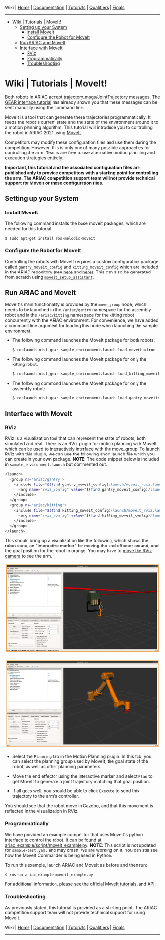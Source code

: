 Wiki | [Home](../../README.md) | [Documentation](../documentation/documentation.md) | [Tutorials](../tutorials/tutorials.md) | [Qualifiers](../qualifiers/qualifier.md) | [Finals](../finals/finals.md)

-------------------------------------------------

- [Wiki | Tutorials | MoveIt!](#wiki--tutorials--moveit)
  - [Setting up your System](#setting-up-your-system)
    - [Install MoveIt](#install-moveit)
    - [Configure the Robot for MoveIt](#configure-the-robot-for-moveit)
  - [Run ARIAC and MoveIt](#run-ariac-and-moveit)
  - [Interface with MoveIt](#interface-with-moveit)
    - [RViz](#rviz)
    - [Programmatically](#programmatically)
    - [Troubleshooting](#troubleshooting)

# Wiki | Tutorials | MoveIt!

Both robots in ARIAC accept [trajectory_msgs/JointTrajectory](http://docs.ros.org/melodic/api/trajectory_msgs/html/msg/JointTrajectory.html) messages. The [GEAR interface tutorial](gear_interface.md) has already shown you that these messages can be sent manually using the command line.

MoveIt is a tool that can generate these trajectories programmatically. It feeds the robot's current state and the state of the environment around it to a motion planning algorithm.
This tutorial will introduce you to controlling the robot in ARIAC 2021 using [MoveIt](https://moveit.ros.org/).

Competitors may modify these configuration files and use them during the competition. However, this is only one of many possible approaches for controlling the arm. Teams are free to use alternative motion planning and execution strategies entirely.

**Important, this tutorial and the associated configuration files are published only to provide competitors with a starting point for controlling the arm. The ARIAC competition support team will not provide technical support for MoveIt or these configuration files.**

## Setting up your System

### Install MoveIt

The following command installs the base moveit packages, which are needed for this tutorial.

```bash
$ sudo apt-get install ros-melodic-moveit
```

### Configure the Robot for MoveIt

Controlling the robots with MoveIt requires a custom configuration package called `gantry_moveit_config` and `kitting_moveit_config` which are included in the ARIAC repository (see [here](../../gantry_moveit_config/) and [here](../../kitting_moveit_config/)). This can also be generated from scratch using [`moveit_setup_assistant`](http://docs.ros.org/kinetic/api/moveit_tutorials/html/doc/setup_assistant/setup_assistant_tutorial.html).

## Run ARIAC and MoveIt

MoveIt's main functionality is provided by the `move_group` node, which needs to be launched in the
`/ariac/gantry` namespace for the assembly robot and in the `/ariac/kitting` namespace for the kitting robot concurrently with the ARIAC environment. For convenience, we have added a
command line argument for loading this node when launching the sample environment.

- The following command launches the MoveIt package for both robots:
  
  ```bash
  $ roslaunch nist_gear sample_environment.launch load_moveit:=true
  ```

- The following command launches the MoveIt package for only the kitting robot:
  
  ```bash
  $ roslaunch nist_gear sample_environment.launch load_kitting_moveit:=true
  ```

- The following command launches the MoveIt package for only the assembly robot:
  
  ```bash
  $ roslaunch nist_gear sample_environment.launch load_gantry_moveit:=true
  ```

## Interface with MoveIt

### RViz

RViz is a visualization tool that can represent the state of robots, both simulated and real.
There is an RViz plugin for motion planning with MoveIt which can be used to interactively interface with the move_group.
To launch RViz with this plugin, we can use the following short launch file which you can create in your own package. **NOTE**: The code snippet below is included in `sample_environment.launch` but commented out.

```bash
<launch>
  <group ns='ariac/gantry'>
    <include file="$(find gantry_moveit_config)/launch/moveit_rviz.launch">
      <arg name="rviz_config" value="$(find gantry_moveit_config)/launch/moveit.rviz"/>
    </include>
  </group>
  <group ns='ariac/kitting'>
    <include file="$(find kitting_moveit_config)/launch/moveit_rviz.launch">
      <arg name="rviz_config" value="$(find kitting_moveit_config)/launch/moveit.rviz"/>
    </include>
  </group>
</launch>
```

This should bring up a visualization like the following, which shows the robot state, an "interactive marker" for moving the end effector around, and the goal position for the robot in orange. You may have to [move the RViz camera](wiki.ros.org/rviz/UserGuide#The_different_camera_types) to see the arm.

![moveit-kitting](../figures/moveit-gantry.jpeg)

![moveit-gantry](../figures/moveit-kitting.jpeg)

- Select the `Planning` tab in the Motion Planning plugin. In this tab, you can select the planning group used by MoveIt, the goal state of the robot, as well as other planning parameters.

- Move the end effector using the interactive marker and select `Plan` to get MoveIt to generate a joint trajectory matching that goal position.
- If all goes well, you should be able to click `Execute` to send this trajectory to the arm's controller.

You should see that the robot move in Gazebo, and that this movement is reflected in the visualization in RViz.

### Programmatically

We have provided an example competitor that uses MoveIt's python interface to control the robot. It can be found at [ariac_example/script/moveit_example.py](https://github.com/usnistgov/ARIAC/blob/master/ariac_example/script/moveit_example.py). **NOTE**: This script is not updated for `sample-test.yaml` and may crash. We are working on it. You can still see how the MoveIt Commander is being used in Python.

To run this example, launch ARIAC and MoveIt as before and then run:
```bash
$ rosrun ariac_example moveit_example.py
```

For additional information, please see the official [MoveIt tutorials](https://ros-planning.github.io/moveit_tutorials/),
and [API](https://moveit.ros.org/documentation/source-code-api/).

### Troubleshooting

As previously stated, this tutorial is provided as a starting point.
The ARIAC competition support team will not provide technical support for using MoveIt.

Wiki | [Home](../../README.md) | [Documentation](../documentation/documentation.md) | [Tutorials](../tutorials/tutorials.md) | [Qualifiers](../qualifiers/qualifier.md) | [Finals](../finals/finals.md)

-------------------------------------------------

